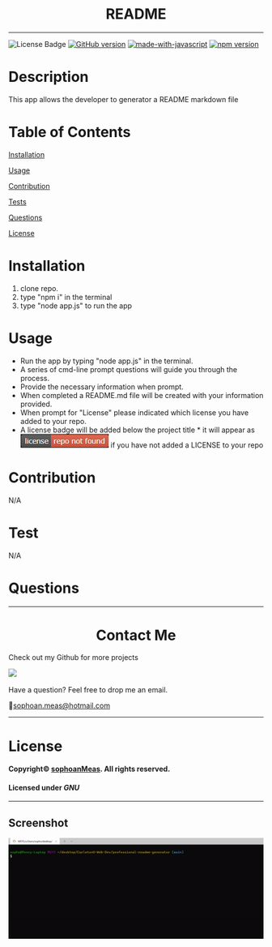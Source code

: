 

<h1 align="center">README</h1>

---

![License Badge](https://img.shields.io/github/license/sophoanMeas/professional-readme-generator?&logo=GNU)
[![GitHub version](https://badge.fury.io/gh/sophoanMeas%2Fprofessional-readme-generator.svg)](https://badge.fury.io/gh/sophoanMeas%2Fprofessional-readme-generator)
[![made-with-javascript](https://img.shields.io/badge/Made%20with-JavaScript-1f425f.svg)](https://www.javascript.com)
[![npm version](https://badge.fury.io/js/inquirer.svg)](https://badge.fury.io/js/inquirer)

# Description

This app allows the developer to generator a README markdown file

# Table of Contents

[Installation](#installation)

[Usage](#usage)

[Contribution](#contribution)

[Tests](#test)

[Questions](#questions)

[License](#license)

# Installation

1. clone repo. 
2. type "npm i" in the terminal 
3. type "node app.js" to run the app
 
# Usage

- Run the app by typing "node app.js" in the terminal. 
- A series of cmd-line prompt questions will guide you through the process. 
- Provide the necessary information when prompt.
- When completed a README.md file will be created with your information provided.
- When prompt for "License" please indicated which license you have added to your repo.
- A license badge will be added below the project title * it will appear as ![badge](https://github.com/SophoanMeas/professional-readme-generator/blob/main/assets/images/repo-not-found.png) if you have not added a LICENSE to your repo

# Contribution

N/A

# Test

N/A

# Questions

---

<h1 align="center">Contact Me</h1>


Check out my Github for more projects

[![](https://img.shields.io/badge/github-blue?style=for-the-badge)](https://github.com/sophoanMeas)

Have a question? Feel free to drop me an email.

📧[sophoan.meas@hotmail.com](mailto:sophoan.meas@hotmail.com)

---

# License

#### Copyright© [sophoanMeas](https://github.com/sophoanMeas). All rights reserved.
#### Licensed under *GNU*

---

## Screenshot
![Alt text](https://github.com/SophoanMeas/professional-readme-generator/blob/main/assets/images/screenshot.gif)
